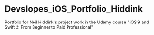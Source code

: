 # Devslopes_iOS_Portfolio_Hiddink
Portfolio for Neil Hiddink's project work in the Udemy course "iOS 9 and Swift 2: From Beginner to Paid Professional"
